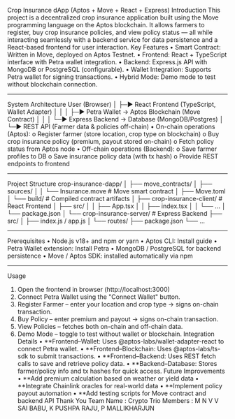 Crop Insurance dApp (Aptos + Move + React + Express)
Introduction
This project is a decentralized crop insurance application built using the Move programming language on the Aptos blockchain.
It allows farmers to register, buy crop insurance policies, and view policy status — all while interacting seamlessly with a backend service for data persistence and a React-based frontend for user interaction.
Key Features
•	Smart Contract: Written in Move, deployed on Aptos Testnet.
•	Frontend: React + TypeScript interface with Petra wallet integration.
•	Backend: Express.js API with MongoDB or PostgreSQL (configurable).
•	Wallet Integration: Supports Petra wallet for signing transactions.
•	Hybrid Mode: Demo mode to test without blockchain connection.
________________________________________
System Architecture
User (Browser) │ ├─► React Frontend (TypeScript, Wallet Adapter) │ │ │ ├─► Petra Wallet → Aptos Blockchain (Move Contract) │ │ │ └─► Express Backend → Database (MongoDB/Postgres) │ └─► REST API (Farmer data & policies off-chain)
•	On-chain operations (Aptos):
o	Register farmer (store location, crop type on blockchain)
o	Buy crop insurance policy (premium, payout stored on-chain)
o	Fetch policy status from Aptos node
•	Off-chain operations (Backend):
o	Save farmer profiles to DB
o	Save insurance policy data (with tx hash)
o	Provide REST endpoints to frontend
________________________________________
Project Structure
crop-insurance-dapp/ │ ├── move_contracts/ │ ├── sources/ │ │ └── Insurance.move # Move smart contract │ ├── Move.toml │ └── build/ # Compiled contract artifacts │ ├── crop-insurance-client/ # React Frontend │ ├── src/ │ │ ├── App.tsx │ │ ├── index.tsx │ │ └── ... │ └── package.json │ └── crop-insurance-server/ # Express Backend ├── src/ │ ├── index.js / app.js │ └── routes/ ├── package.json └── ...
________________________________________
Prerequisites
•	Node.js v18+ and npm or yarn
•	Aptos CLI: Install guide
•	Petra Wallet extension: Install Petra
•	MongoDB / PostgreSQL for backend persistence
•	Move / Aptos SDK: installed automatically via npm
________________________________________
Usage
1.	Open the frontend in browser (http://localhost:3000)
2.	Connect Petra Wallet using the "Connect Wallet" button.
3.	Register Farmer – enter your location and crop type → signs on-chain transaction.
4.	Buy Policy – enter premium and payout → signs on-chain transaction.
5.	View Policies – fetches both on-chain and off-chain data.
6.	Demo Mode – toggle to test without wallet or blockchain.
Integration Details
•	**Frontend–Wallet: Uses @aptos-labs/wallet-adapter-react to connect Petra wallet.
•	**Frontend–Blockchain: Uses @aptos-labs/ts-sdk to submit transactions.
•	**Frontend–Backend: Uses REST fetch calls to save and retrieve policy data.
•	**Backend–Database: Stores farmer/policy info and tx hashes for quick access.
Future Improvements
•	**Add premium calculation based on weather or yield data
•	**Integrate Chainlink oracles for real-world data
•	**Implement policy payout automation
•	**Add testing scripts for Move contract and backend API
Thank You
Team Name : Crypto Trio
Members : M N V V SAI BABU, K PUSHPA RAJU, P MALLIKHARJUN
